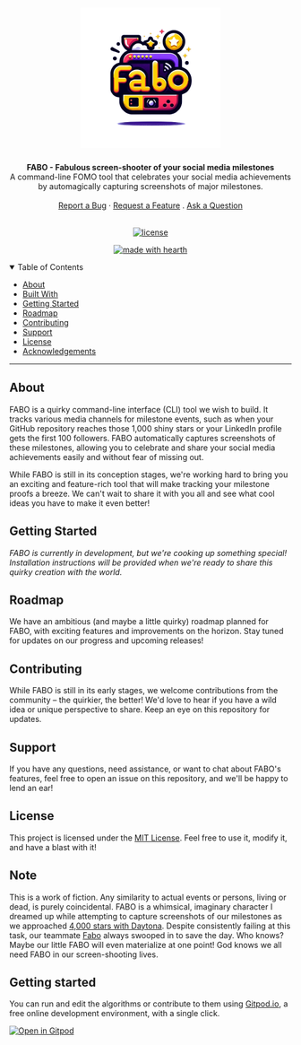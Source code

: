 <h1 align="center">
 <a href="https://github.com/nkkko/fabo">
   <img src="logo.png" alt="Logo" width="250" height="250">
 </a>
</h1>

<div align="center">
 <strong>FABO - Fabulous screen-shooter of your social media milestones</strong>
 <br />
 A command-line FOMO tool that celebrates your social media achievements by automagically capturing screenshots of major milestones.
 <br />
 <br />
 <a href="https://github.com/nkkko/fabo/issues/new?assignees=&labels=bug&template=01_BUG_REPORT.md&title=bug%3A+">Report a Bug</a>
 ·
 <a href="https://github.com/nkkko/fabo/issues/new?assignees=&labels=enhancement&template=02_FEATURE_REQUEST.md&title=feat%3A+">Request a Feature</a>
 .
 <a href="https://github.com/nkkko/fabo/discussions">Ask a Question</a>
</div>

<div align="center">
<br />

[![license](https://img.shields.io/github/license/nkkko/fabo.svg?style=flat-square)](LICENSE)

[![made with hearth](https://img.shields.io/badge/made%20with%20%E2%99%A5%20by-nkkko-ff1414.svg?style=flat-square)](https://github.com/nkkko)

</div>

<details open="open">
<summary>Table of Contents</summary>

- [About](#about)
- [Built With](#built-with)
- [Getting Started](#getting-started)
- [Roadmap](#roadmap)
- [Contributing](#contributing)
- [Support](#support)
- [License](#license)
- [Acknowledgements](#acknowledgements)

</details>

---

## About

FABO is a quirky command-line interface (CLI) tool we wish to build. It tracks various media channels for milestone events, such as when your GitHub repository reaches those 1,000 shiny stars or your LinkedIn profile gets the first 100 followers. FABO automatically captures screenshots of these milestones, allowing you to celebrate and share your social media achievements easily and without fear of missing out.

While FABO is still in its conception stages, we're working hard to bring you an exciting and feature-rich tool that will make tracking your milestone proofs a breeze. We can't wait to share it with you all and see what cool ideas you have to make it even better!

## Getting Started

*FABO is currently in development, but we're cooking up something special! Installation instructions will be provided when we're ready to share this quirky creation with the world.*

## Roadmap

We have an ambitious (and maybe a little quirky) roadmap planned for FABO, with exciting features and improvements on the horizon. Stay tuned for updates on our progress and upcoming releases!

## Contributing

While FABO is still in its early stages, we welcome contributions from the community – the quirkier, the better! We'd love to hear if you have a wild idea or unique perspective to share. Keep an eye on this repository for updates.

## Support

If you have any questions, need assistance, or want to chat about FABO's features, feel free to open an issue on this repository, and we'll be happy to lend an ear!

## License

This project is licensed under the [MIT License](LICENSE). Feel free to use it, modify it, and have a blast with it!

## Note

This is a work of fiction. Any similarity to actual events or persons, living or dead, is purely coincidental. FABO is a whimsical, imaginary character I dreamed up while attempting to capture screenshots of our milestones as we approached [4,000 stars with Daytona](https://github.com/daytonaio/daytona). Despite consistently failing at this task, our teammate [Fabo](https://soundcloud.com/sckasturi/8-bit-rick-roll-but-drill) always swooped in to save the day.
Who knows? Maybe our little FABO will even materialize at one point! God knows we all need FABO in our screen-shooting lives.

## Getting started

You can run and edit the algorithms or contribute to them using [Gitpod.io](https://www.gitpod.io/), a free online development environment, with a single click.

[![Open in Gitpod](https://gitpod.io/button/open-in-gitpod.svg)](http://gitpod.io/#https://github.com/TheAlgorithms/Jupyter)
